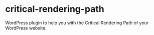 critical-rendering-path
=======================

WordPress plugin to help you with the Critical Rendering Path of your WordPress website.
